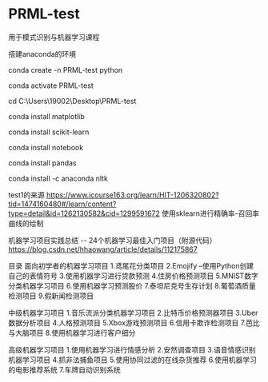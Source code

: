 # PRML-test
用于模式识别与机器学习课程

搭建anaconda的环境

conda create -n PRML-test python

conda activate PRML-test

cd C:\Users\19002\Desktop\PRML-test

conda install matplotlib

conda install scikit-learn

conda install notebook

conda install pandas

conda install -c anaconda nltk

test1的来源
https://www.icourse163.org/learn/HIT-1206320802?tid=1474160480#/learn/content?type=detail&id=1262130582&cid=1299591672
使用sklearn进行精确率-召回率曲线的绘制

机器学习项目实践总结 -- 24个机器学习最佳入门项目（附源代码）
https://blog.csdn.net/hhaowang/article/details/112175867

目录
面向初学者的机器学习项目
1.鸢尾花分类项目
2.Emojify –使用Python创建自己的表情符号
3.使用机器学习进行贷款预测
4.住房价格预测项目
5.MNIST数字分类机器学习项目
6.使用机器学习预测股价
7.泰坦尼克号生存计划
8.葡萄酒质量检测项目
9.假新闻检测项目

中级机器学习项目
1.音乐流派分类机器学习项目
2.比特币价格预测器项目
3.Uber数据分析项目
4.人格预测项目
5.Xbox游戏预测项目
6.信用卡欺诈检测项目
7.芭比与大脑项目
8.使用机器学习进行客户细分

高级机器学习项目
1.使用机器学习进行情感分析
2.安然调查项目
3.语音情感识别机器学习项目
4.抓非法捕鱼项目
5.使用协同过滤的在线杂货推荐
6.使用机器学习的电影推荐系统
7.车牌自动识别系统





